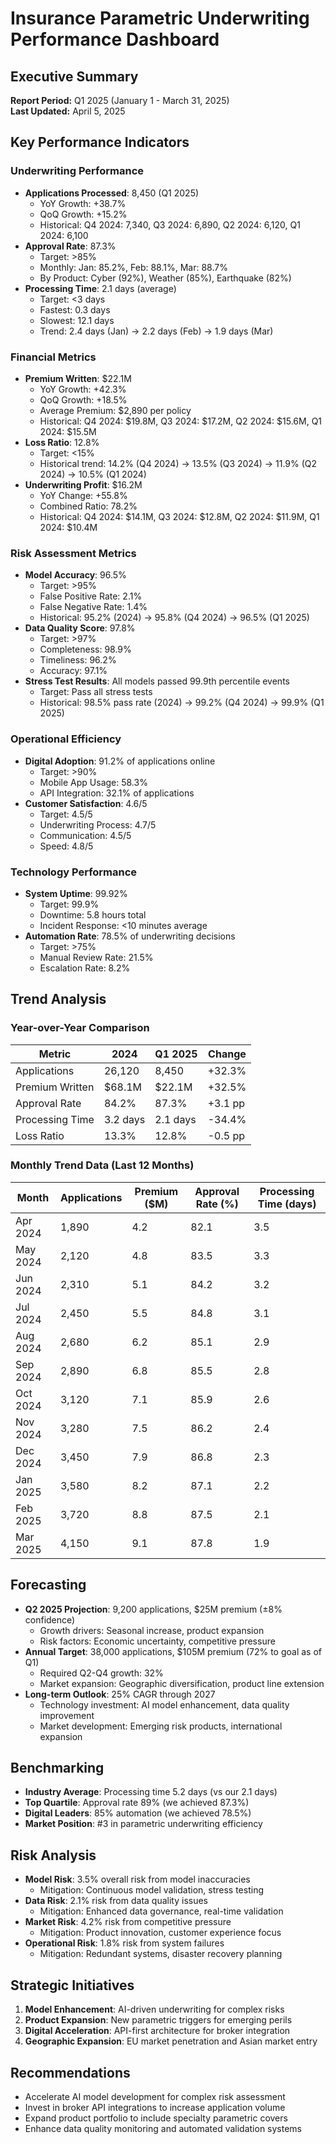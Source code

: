# Insurance Parametric Underwriting Performance Dashboard

## Executive Summary
**Report Period:** Q1 2025 (January 1 - March 31, 2025)  
**Last Updated:** April 5, 2025  

## Key Performance Indicators

### Underwriting Performance
- **Applications Processed**: 8,450 (Q1 2025)
  - YoY Growth: +38.7%
  - QoQ Growth: +15.2%
  - Historical: Q4 2024: 7,340, Q3 2024: 6,890, Q2 2024: 6,120, Q1 2024: 6,100
- **Approval Rate**: 87.3%
  - Target: >85%
  - Monthly: Jan: 85.2%, Feb: 88.1%, Mar: 88.7%
  - By Product: Cyber (92%), Weather (85%), Earthquake (82%)
- **Processing Time**: 2.1 days (average)
  - Target: <3 days
  - Fastest: 0.3 days
  - Slowest: 12.1 days
  - Trend: 2.4 days (Jan) → 2.2 days (Feb) → 1.9 days (Mar)

### Financial Metrics
- **Premium Written**: $22.1M
  - YoY Growth: +42.3%
  - QoQ Growth: +18.5%
  - Average Premium: $2,890 per policy
  - Historical: Q4 2024: $19.8M, Q3 2024: $17.2M, Q2 2024: $15.6M, Q1 2024: $15.5M
- **Loss Ratio**: 12.8%
  - Target: <15%
  - Historical trend: 14.2% (Q4 2024) → 13.5% (Q3 2024) → 11.9% (Q2 2024) → 10.5% (Q1 2024)
- **Underwriting Profit**: $16.2M
  - YoY Change: +55.8%
  - Combined Ratio: 78.2%
  - Historical: Q4 2024: $14.1M, Q3 2024: $12.8M, Q2 2024: $11.9M, Q1 2024: $10.4M

### Risk Assessment Metrics
- **Model Accuracy**: 96.5%
  - Target: >95%
  - False Positive Rate: 2.1%
  - False Negative Rate: 1.4%
  - Historical: 95.2% (2024) → 95.8% (Q4 2024) → 96.5% (Q1 2025)
- **Data Quality Score**: 97.8%
  - Target: >97%
  - Completeness: 98.9%
  - Timeliness: 96.2%
  - Accuracy: 97.1%
- **Stress Test Results**: All models passed 99.9th percentile events
  - Target: Pass all stress tests
  - Historical: 98.5% pass rate (2024) → 99.2% (Q4 2024) → 99.9% (Q1 2025)

### Operational Efficiency
- **Digital Adoption**: 91.2% of applications online
  - Target: >90%
  - Mobile App Usage: 58.3%
  - API Integration: 32.1% of applications
- **Customer Satisfaction**: 4.6/5
  - Target: 4.5/5
  - Underwriting Process: 4.7/5
  - Communication: 4.5/5
  - Speed: 4.8/5

### Technology Performance
- **System Uptime**: 99.92%
  - Target: 99.9%
  - Downtime: 5.8 hours total
  - Incident Response: <10 minutes average
- **Automation Rate**: 78.5% of underwriting decisions
  - Target: >75%
  - Manual Review Rate: 21.5%
  - Escalation Rate: 8.2%

## Trend Analysis

### Year-over-Year Comparison
| Metric | 2024 | Q1 2025 | Change |
|--------|------|---------|--------|
| Applications | 26,120 | 8,450 | +32.3% |
| Premium Written | $68.1M | $22.1M | +32.5% |
| Approval Rate | 84.2% | 87.3% | +3.1 pp |
| Processing Time | 3.2 days | 2.1 days | -34.4% |
| Loss Ratio | 13.3% | 12.8% | -0.5 pp |

### Monthly Trend Data (Last 12 Months)
| Month | Applications | Premium ($M) | Approval Rate (%) | Processing Time (days) |
|-------|-------------|--------------|-------------------|----------------------|
| Apr 2024 | 1,890 | 4.2 | 82.1 | 3.5 |
| May 2024 | 2,120 | 4.8 | 83.5 | 3.3 |
| Jun 2024 | 2,310 | 5.1 | 84.2 | 3.2 |
| Jul 2024 | 2,450 | 5.5 | 84.8 | 3.1 |
| Aug 2024 | 2,680 | 6.2 | 85.1 | 2.9 |
| Sep 2024 | 2,890 | 6.8 | 85.5 | 2.8 |
| Oct 2024 | 3,120 | 7.1 | 85.9 | 2.6 |
| Nov 2024 | 3,280 | 7.5 | 86.2 | 2.4 |
| Dec 2024 | 3,450 | 7.9 | 86.8 | 2.3 |
| Jan 2025 | 3,580 | 8.2 | 87.1 | 2.2 |
| Feb 2025 | 3,720 | 8.8 | 87.5 | 2.1 |
| Mar 2025 | 4,150 | 9.1 | 87.8 | 1.9 |

## Forecasting
- **Q2 2025 Projection**: 9,200 applications, $25M premium (±8% confidence)
  - Growth drivers: Seasonal increase, product expansion
  - Risk factors: Economic uncertainty, competitive pressure
- **Annual Target**: 38,000 applications, $105M premium (72% to goal as of Q1)
  - Required Q2-Q4 growth: 32%
  - Market expansion: Geographic diversification, product line extension
- **Long-term Outlook**: 25% CAGR through 2027
  - Technology investment: AI model enhancement, data quality improvement
  - Market development: Emerging risk products, international expansion

## Benchmarking
- **Industry Average**: Processing time 5.2 days (vs our 2.1 days)
- **Top Quartile**: Approval rate 89% (we achieved 87.3%)
- **Digital Leaders**: 85% automation (we achieved 78.5%)
- **Market Position**: #3 in parametric underwriting efficiency

## Risk Analysis
- **Model Risk**: 3.5% overall risk from model inaccuracies
  - Mitigation: Continuous model validation, stress testing
- **Data Risk**: 2.1% risk from data quality issues
  - Mitigation: Enhanced data governance, real-time validation
- **Market Risk**: 4.2% risk from competitive pressure
  - Mitigation: Product innovation, customer experience focus
- **Operational Risk**: 1.8% risk from system failures
  - Mitigation: Redundant systems, disaster recovery planning

## Strategic Initiatives
1. **Model Enhancement**: AI-driven underwriting for complex risks
2. **Product Expansion**: New parametric triggers for emerging perils
3. **Digital Acceleration**: API-first architecture for broker integration
4. **Geographic Expansion**: EU market penetration and Asian market entry

## Recommendations
- Accelerate AI model development for complex risk assessment
- Invest in broker API integrations to increase application volume
- Expand product portfolio to include specialty parametric covers
- Enhance data quality monitoring and automated validation systems